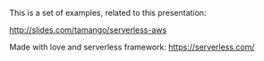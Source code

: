 This is a set of examples, related to this presentation:

http://slides.com/tamango/serverless-aws

Made with love and serverless framework:
https://serverless.com/
